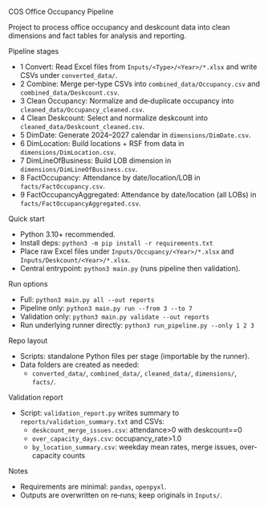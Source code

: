 COS Office Occupancy Pipeline

Project to process office occupancy and deskcount data into clean dimensions and fact tables for analysis and reporting.

Pipeline stages
- 1 Convert: Read Excel files from `Inputs/<Type>/<Year>/*.xlsx` and write CSVs under `converted_data/`.
- 2 Combine: Merge per-type CSVs into `combined_data/Occupancy.csv` and `combined_data/Deskcount.csv`.
- 3 Clean Occupancy: Normalize and de‑duplicate occupancy into `cleaned_data/Occupancy_cleaned.csv`.
- 4 Clean Deskcount: Select and normalize deskcount into `cleaned_data/Deskcount_cleaned.csv`.
- 5 DimDate: Generate 2024–2027 calendar in `dimensions/DimDate.csv`.
- 6 DimLocation: Build locations + RSF from data in `dimensions/DimLocation.csv`.
- 7 DimLineOfBusiness: Build LOB dimension in `dimensions/DimLineOfBusiness.csv`.
- 8 FactOccupancy: Attendance by date/location/LOB in `facts/FactOccupancy.csv`.
- 9 FactOccupancyAggregated: Attendance by date/location (all LOBs) in `facts/FactOccupancyAggregated.csv`.

Quick start
- Python 3.10+ recommended.
- Install deps: `python3 -m pip install -r requirements.txt`
- Place raw Excel files under `Inputs/Occupancy/<Year>/*.xlsx` and `Inputs/Deskcount/<Year>/*.xlsx`.
- Central entrypoint: `python3 main.py` (runs pipeline then validation).

Run options
- Full: `python3 main.py all --out reports`
- Pipeline only: `python3 main.py run --from 3 --to 7`
- Validation only: `python3 main.py validate --out reports`
- Run underlying runner directly: `python3 run_pipeline.py --only 1 2 3`

Repo layout
- Scripts: standalone Python files per stage (importable by the runner).
- Data folders are created as needed:
  - `converted_data/`, `combined_data/`, `cleaned_data/`, `dimensions/`, `facts/`.

Validation report
- Script: `validation_report.py` writes summary to `reports/validation_summary.txt` and CSVs:
  - `deskcount_merge_issues.csv`: attendance>0 with deskcount==0
  - `over_capacity_days.csv`: occupancy_rate>1.0
  - `by_location_summary.csv`: weekday mean rates, merge issues, over-capacity counts

Notes
- Requirements are minimal: `pandas`, `openpyxl`.
- Outputs are overwritten on re‑runs; keep originals in `Inputs/`.
